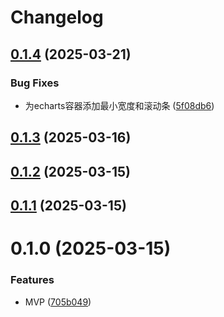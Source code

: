 # Changelog

## [0.1.4](https://github.com/lexmin0412/markdown-it-echarts/compare/v0.1.3...v0.1.4) (2025-03-21)


### Bug Fixes

* 为echarts容器添加最小宽度和滚动条 ([5f08db6](https://github.com/lexmin0412/markdown-it-echarts/commit/5f08db6d4c538c1dd7e37e0a1a56d5a7ded8c639))

## [0.1.3](https://github.com/lexmin0412/markdown-it-echarts/compare/v0.1.2...v0.1.3) (2025-03-16)

## [0.1.2](https://github.com/lexmin0412/markdown-it-echarts/compare/v0.1.1...v0.1.2) (2025-03-15)

## [0.1.1](https://github.com/lexmin0412/markdown-it-echarts/compare/v0.1.0...v0.1.1) (2025-03-15)

# 0.1.0 (2025-03-15)


### Features

* MVP ([705b049](https://github.com/lexmin0412/markdown-it-echarts/commit/705b049185e8b6e131445df3fb45dd4a968c0aef))
